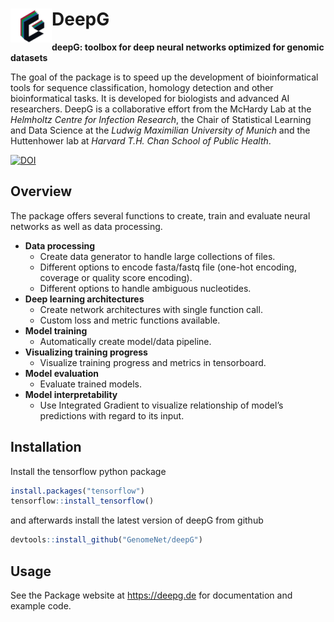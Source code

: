 
# DeepG <img src="man/figures/logo_small.png"  align="left" vspace="-1800px"/>

**deepG: toolbox for deep neural networks optimized for genomic
datasets** <!---
% <p><img alt="DeepG logo" height="70px" src="man/figures/logo_small.png" align="left" hspace="-1000px" vspace="-180px"></p>
-->

The goal of the package is to speed up the development of
bioinformatical tools for sequence classification, homology detection
and other bioinformatical tasks. It is developed for biologists and
advanced AI researchers. DeepG is a collaborative effort from the
McHardy Lab at the *Helmholtz Centre for Infection Research*, the Chair of
Statistical Learning and Data Science at the *Ludwig Maximilian
University of Munich* and the Huttenhower lab at *Harvard T.H. Chan
School of Public Health*.

[![DOI](https://zenodo.org/badge/387820006.svg)](https://zenodo.org/badge/latestdoi/387820006)

## Overview

The package offers several functions to create, train and evaluate
neural networks as well as data processing.

- **Data processing**
  - Create data generator to handle large collections of files.
  - Different options to encode fasta/fastq file (one-hot encoding,
    coverage or quality score encoding).
  - Different options to handle ambiguous nucleotides.
- **Deep learning architectures**
  - Create network architectures with single function call.
  - Custom loss and metric functions available.
- **Model training**
  - Automatically create model/data pipeline.
- **Visualizing training progress**
  - Visualize training progress and metrics in tensorboard.  
- **Model evaluation**
  - Evaluate trained models.
- **Model interpretability**
  - Use Integrated Gradient to visualize relationship of model’s
    predictions with regard to its input.

## Installation

Install the tensorflow python package

``` r
install.packages("tensorflow")
tensorflow::install_tensorflow()
```

and afterwards install the latest version of deepG from github

``` r
devtools::install_github("GenomeNet/deepG")
```

## Usage

See the Package website at <https://deepg.de> for documentation and
example code.

<!-- ## Examples  -->

<!-- ## Datasets -->
<!-- The library comes with mutiple different datasets for testing: -->
<!-- - The set `data(parenthesis)` contains 100k characters of the parenthesis synthetic language generated from a very simple counting language with a parenthesis and letter alphabet Σ = {( ) 0 1 2 3 4 }. The language is constrained to match parentheses, and nesting is limited to at most 4 levels deep. Each opening parenthesis increases and each closing parenthesis decreases the nesting level, respectively. Numbers are generated randomly, but are constrained to indicate the nesting level at their position. -->
<!-- - The set `data(crispr_full)` containing all CRISPR loci found in NCBI representative genomes with neighbor nucleotides up and downstream. -->
<!-- - The set `data(crispr_sample)` containing a subset of `data(crispr_full)`. -->
<!-- - The set `data(ecoli)` contains the *E. coli* genome, see [the genome sequence of Escherichia coli K-12](https://science.sciencemag.org/content/277/5331/1453.long). -->
<!-- - The set `data(ecoli_small)` contains a subset of `data(ecoli)`. -->
<!---
## Installation and Usage
&#10;Please see our [Wiki](https://github.com/hiddengenome/deepG/wiki) for further installation instructions. It covers also usage instructions for multi-GPU machines.
&#10;- [Installation on desktop machine](https://github.com/hiddengenome/deepG/wiki/Installation-of-deepG-on-desktop)
- [Installation on GPU server](https://github.com/hiddengenome/deepG/wiki/Installation-of-deepG-on-GPU-server)
- [Installation AWS](https://github.com/hiddengenome/deepG/wiki/Installation-AWS)
- [GPU Usage](https://github.com/hiddengenome/deepG/wiki/manage-GPU-usage)
- [Tensorboard Integration](https://github.com/hiddengenome/deepG/wiki/Tensorboard-integration)
&#10;See the help files `?deepG` to get started and for questions use the [FAQ](https://github.com/hiddengenome/deepG/wiki/FAQ).
-->
